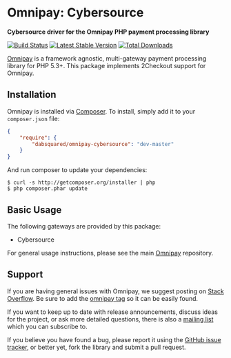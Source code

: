 # Omnipay: Cybersource

**Cybersource driver for the Omnipay PHP payment processing library**

[![Build Status](https://travis-ci.org/dabsquared/omnipay-cybersource.png?branch=master)](https://travis-ci.org/dabsquared/omnipay-cybersource)
[![Latest Stable Version](https://poser.pugx.org/dabsquared/omnipay-cybersource/version.png)](https://packagist.org/dabsquared/omnipay-cybersource/)
[![Total Downloads](https://poser.pugx.org/dabsquared/omnipay-cybersource/d/total.png)](https://packagist.org/dabsquared/omnipay-cybersource/)

[Omnipay](https://github.com/thephpleague/omnipay) is a framework agnostic, multi-gateway payment
processing library for PHP 5.3+. This package implements 2Checkout support for Omnipay.

## Installation

Omnipay is installed via [Composer](http://getcomposer.org/). To install, simply add it
to your `composer.json` file:

```json
{
    "require": {
        "dabsquared/omnipay-cybersource": "dev-master"
    }
}
```

And run composer to update your dependencies:

    $ curl -s http://getcomposer.org/installer | php
    $ php composer.phar update

## Basic Usage

The following gateways are provided by this package:

* Cybersource

For general usage instructions, please see the main [Omnipay](https://github.com/thephpleague/omnipay)
repository.

## Support

If you are having general issues with Omnipay, we suggest posting on
[Stack Overflow](http://stackoverflow.com/). Be sure to add the
[omnipay tag](http://stackoverflow.com/questions/tagged/omnipay) so it can be easily found.

If you want to keep up to date with release announcements, discuss ideas for the project,
or ask more detailed questions, there is also a [mailing list](https://groups.google.com/forum/#!forum/omnipay) which
you can subscribe to.

If you believe you have found a bug, please report it using the [GitHub issue tracker](https://github.com/dioscouri/omnipay-cybersource/issues),
or better yet, fork the library and submit a pull request.
